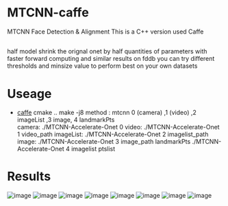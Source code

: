 # MTCNN-caffe
MTCNN Face Detection &amp; Alignment
This is a C++ version used Caffe
## 
half model shrink the orignal onet by half quantities of parameters with faster forward computing and similar results on fddb
you can try different thresholds and minsize value to  perform best on your own datasets

# Useage
- [caffe](https://github.com/BVLC/caffe)
	cmake ..
	make -j8
    method : mtcnn 0 (camera) ,1 (video) ,2 imageList ,3 image, 4 landmarkPts	
camera:	./MTCNN-Accelerate-Onet 0 
video:	./MTCNN-Accelerate-Onet 1 video_path
imageList: ./MTCNN-Accelerate-Onet 2 imagelist_path
image:     ./MTCNN-Accelerate-Onet 3 image_path
landmarkPts ./MTCNN-Accelerate-Onet 4 imagelist ptslist

# Results
![image](https://github.com/blankWorld/MTCNN-caffe/raw/master/img/mtcnn-fddb.jpg)
![image](https://github.com/blankWorld/MTCNN-caffe/raw/master/img/_res_0_Parade_marchingband_1_364.jpg)
![image](https://github.com/blankWorld/MTCNN-caffe/raw/master/img/_res_0_Parade_marchingband_1_408.jpg)
![image](https://github.com/blankWorld/MTCNN-caffe/raw/master/img/_res_img_78.jpg)
![image](https://github.com/blankWorld/MTCNN-caffe/raw/master/img/_res_img_534.jpg)
![image](https://github.com/blankWorld/MTCNN-caffe/raw/master/img/_res_img_561.jpg)
![image](https://github.com/blankWorld/MTCNN-caffe/raw/master/img/_res_img_591.jpg)
![image](https://github.com/blankWorld/MTCNN-caffe/raw/master/img/_res_img_769.jpg)


